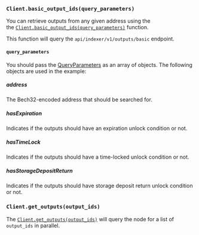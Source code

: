 ### `Client.basic_output_ids(query_parameters)`

You can retrieve outputs from any given address using the  
the [`Client.basic_output_ids(query_parameters)`](iota_client/client/struct.Client.html#method.basic_output_ids)
function.

This function will query the `api/indexer/v1/outputs/basic` endpoint.

#### `query_parameters`

You should pass the [QueryParameters](ota_client/node_api/indexer/query_parameters/enum.QueryParameter.html) as an array
of objects. The following objects are used in the example:

##### address

The Bech32-encoded address that should be searched for.

##### hasExpiration

Indicates if the outputs should have an expiration unlock condition or not.

##### hasTimeLock

Indicates if the outputs should have a time-locked unlock condition or not.

##### hasStorageDepositReturn

Indicates if the outputs should have storage deposit return unlock condition or not.

### `Client.get_outputs(output_ids)`

The [`Client.get_outputs(output_ids)`](iota_client/client/struct.Client.html#method.get_outputs) will query the node for a list
of `output_ids` in parallel. 

